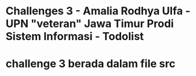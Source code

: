 # Challenges 3 - Amalia Rodhya Ulfa - UPN "veteran" Jawa Timur Prodi Sistem Informasi - Todolist
# challenge 3 berada dalam file src
